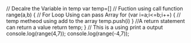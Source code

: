 // Decalre the Variable in temp
var temp=[]
// Fuction using call 
function range(a,b)
{
// For Loop Using can pass Array 
  for (var i=a;i<=b;i++)
  {
// temp metheod using add to the array
  temp.push(i)
}
//A return statement can return a value
return temp;
}
// This is a using print a output
console.log(range(4,7));
console.log(range(-4,7));
